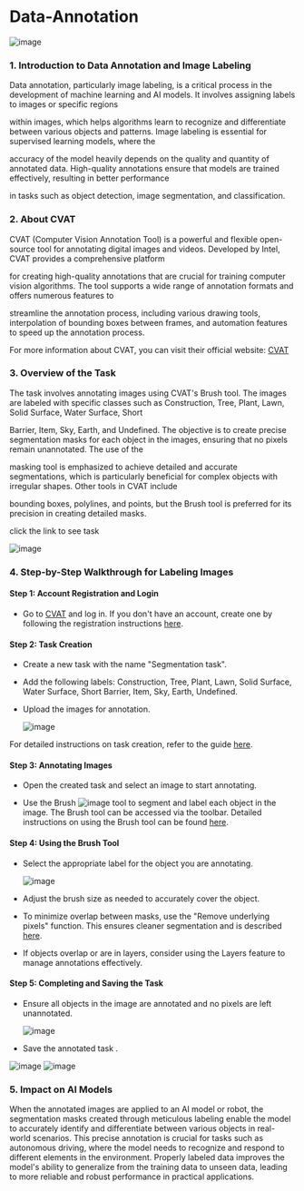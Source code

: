 # Data-Annotation

![image](https://github.com/user-attachments/assets/742187f0-4f7b-4dc2-a710-233923208ec7)

### 1. Introduction to Data Annotation and Image Labeling

Data annotation, particularly image labeling, is a critical process in the development of machine learning and AI models. It involves assigning labels to images or specific regions 

within images, which helps algorithms learn to recognize and differentiate between various objects and patterns. Image labeling is essential for supervised learning models, where the 

accuracy of the model heavily depends on the quality and quantity of annotated data. High-quality annotations ensure that models are trained effectively, resulting in better performance 

in tasks such as object detection, image segmentation, and classification.

### 2. About CVAT

CVAT (Computer Vision Annotation Tool) is a powerful and flexible open-source tool for annotating digital images and videos. Developed by Intel, CVAT provides a comprehensive platform 

for creating high-quality annotations that are crucial for training computer vision algorithms. The tool supports a wide range of annotation formats and offers numerous features to 

streamline the annotation process, including various drawing tools, interpolation of bounding boxes between frames, and automation features to speed up the annotation process.

For more information about CVAT, you can visit their official website: [CVAT](https://cvat.ai/)

### 3. Overview of the Task

The task involves annotating images using CVAT's Brush tool. The images are labeled with specific classes such as Construction, Tree, Plant, Lawn, Solid Surface, Water Surface, Short 

Barrier, Item, Sky, Earth, and Undefined. The objective is to create precise segmentation masks for each object in the images, ensuring that no pixels remain unannotated. The use of the 

masking tool is emphasized to achieve detailed and accurate segmentations, which is particularly beneficial for complex objects with irregular shapes. Other tools in CVAT include 

bounding boxes, polylines, and points, but the Brush tool is preferred for its precision in creating detailed masks.

click the link to see task

![image](https://github.com/user-attachments/assets/bcd715a4-8d42-4fd4-b7fd-8e99b0fa8eb1)


### 4. Step-by-Step Walkthrough for Labeling Images

#### Step 1: Account Registration and Login

- Go to [CVAT](https://app.cvat.ai/) and log in. If you don't have an account, create one by following the registration instructions [here](https://opencv.github.io/cvat/docs/manual/basics/registration/).

#### Step 2: Task Creation
- Create a new task with the name "Segmentation task".
  
- Add the following labels: Construction, Tree, Plant, Lawn, Solid Surface, Water Surface, Short Barrier, Item, Sky, Earth, Undefined.
  
- Upload the images for annotation.

  ![image](https://github.com/user-attachments/assets/4a3f6386-cf04-4811-9893-61243ee2b69c)


For detailed instructions on task creation, refer to the guide [here](https://opencv.github.io/cvat/docs/manual/basics/create_an_annotation_task/).

#### Step 3: Annotating Images

- Open the created task and select an image to start annotating.
  
- Use the Brush ![image](https://github.com/user-attachments/assets/18b5beda-4632-4a6a-9456-29a7ec0bad28) tool to segment and label each object in the image. The Brush tool can be accessed via the toolbar. Detailed instructions on using the Brush tool can be found [here](https://opencv.github.io/cvat/docs/manual/advanced/annotation-with-brush-tool/).

#### Step 4: Using the Brush Tool

- Select the appropriate label for the object you are annotating.

  ![image](https://github.com/user-attachments/assets/3c8b1573-7320-419a-9de6-0f5a0f507dec)

- Adjust the brush size as needed to accurately cover the object.
  
- To minimize overlap between masks, use the "Remove underlying pixels" function. This ensures cleaner segmentation and is described [here](https://opencv.github.io/cvat/docs/manual/advanced/annotation-with-brush-tool/#remove-underlying-pixels).
  
- If objects overlap or are in layers, consider using the Layers feature to manage annotations effectively.

#### Step 5: Completing and Saving the Task

- Ensure all objects in the image are annotated and no pixels are left unannotated.

  ![image](https://github.com/user-attachments/assets/190b77f9-ca1d-4ca5-a205-22a334b32d7c)

- Save the annotated task .

![image](https://github.com/user-attachments/assets/ff2d4421-be7f-4db3-8fbc-56a2fbc32259)
![image](https://github.com/user-attachments/assets/c93091fe-2762-432e-bf14-0e84f220b134)


### 5. Impact on AI Models

When the annotated images are applied to an AI model or robot, the segmentation masks created through meticulous labeling enable the model to accurately identify and differentiate between various objects in real-world scenarios. This precise annotation is crucial for tasks such as autonomous driving, where the model needs to recognize and respond to different elements in the environment. Properly labeled data improves the model's ability to generalize from the training data to unseen data, leading to more reliable and robust performance in practical applications.
